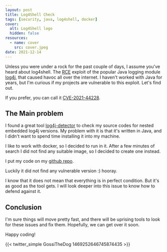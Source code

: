 ```yaml
---
layout: post
title: Log4Shell Check
tags: [security, java, log4shell, docker]
cover:
  alt: Log4Shell logo
  hidden: false
resources:
  - name: cover
    src: cover.jpeg
date: 2021-12-14
---
```


Unless you were under a rock for the past couple of days, I assume you've heard about log4shell.
The [RCE](https://en.wikipedia.org/wiki/Arbitrary_code_execution) exploit of the popular Java logging module [log4j](https://logging.apache.org/log4j/2.x/), that caused havoc all over the internet.
I haven't worked with Java for years, but I'm curious if my projects are vulnerable to this exploit. Let's find out.

<!--more-->

If you prefer, you can call it [CVE-2021-44228](https://www.cvedetails.com/cve/CVE-2021-44228/).

## The Main problem

I found a great tool [log4j-detector](https://github.com/mergebase/log4j-detector) to check my source codes for nested embedded log4j versions.
My problem with it is that it's written in Java, and I didn't want to spend time installing it into my machine.

I like to work with docker, so I decided to run in it. After a few minutes of search
I did not find any suitable image, so I decided to create one instead.

I put my code on my [github repo](https://github.com/budavariam/log4j-detector-docker).

Luckily it did not find any vulnerable version :) hooray.

I know that it does not mean that everything is in perfect condition. But it's as good as the tool gets.
I will look deeper into this issue to know how to defend against it.

## Conclusion

I'm sure things will move pretty fast, and there will be uprising tools to look for these issues and fix them.
Hopefully, we can get over it soon.

Happy coding!

{{< twitter_simple GossiTheDog 1469252646745874435 >}}
